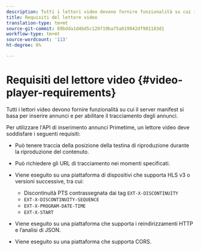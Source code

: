 ```yaml
---
description: Tutti i lettori video devono fornire funzionalità su cui il server manifest si basa per inserire annunci e per abilitare il tracciamento degli annunci.
title: Requisiti del lettore video
translation-type: tm+mt
source-git-commit: 89bdda1d4bd5c126f19ba75a819942df901183d1
workflow-type: tm+mt
source-wordcount: '113'
ht-degree: 0%

---
```



# Requisiti del lettore video {#video-player-requirements}

Tutti i lettori video devono fornire funzionalità su cui il server manifest si basa per inserire annunci e per abilitare il tracciamento degli annunci.

Per utilizzare l&#39;API di inserimento annunci Primetime, un lettore video deve soddisfare i seguenti requisiti:

* Può tenere traccia della posizione della testina di riproduzione durante la riproduzione del contenuto.
* Può richiedere gli URL di tracciamento nei momenti specificati.
* Viene eseguito su una piattaforma di dispositivi che supporta HLS v3 o versioni successive, tra cui:

   * Discontinuità PTS contrassegnata dai tag `EXT-X-DISCONTINUITY`
   * `EXT-X-DISCONTINUITY-SEQUENCE`
   * `EXT-X-PROGRAM-DATE-TIME`
   * `EXT-X-START`

* Viene eseguito su una piattaforma che supporta i reindirizzamenti HTTP e l’analisi di JSON.
* Viene eseguito su una piattaforma che supporta CORS.